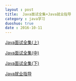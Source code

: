 ```yaml
---
layout : post
title:  Java面试全集+Java就业指导
category : java学习
duoshuo: true
date : 2016-10-11
---
```


<!-- more -->


[Java面试全集(上)](http://blog.csdn.net/jackfrued/article/details/44921941)

[Java面试全集(中)](http://blog.csdn.net/jackfrued/article/details/44931137#comments)

[Java面试全集(下)](http://blog.csdn.net/jackfrued/article/details/44931161)

[Java就业指导](http://blog.csdn.net/jackfrued/article/details/45035097)



<!-- more -->


